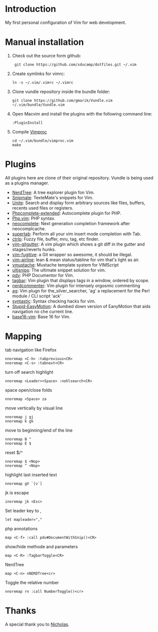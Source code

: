 # Introduction
My first personal configuration of Vim for web development. 

# Manual installation
1. Check out the source form github:

        git clone https://github.com/sducamp/dotfiles.git ~/.vim 
        
2. Create symlinks for vimrc:

    ```
    ln -s ~/.vim/.vimrc ~/.vimrc 
    ```
3. Clone vundle repository inside the bundle folder:

    ```
    git clone https://github.com/gmarik/Vundle.vim ~/.vim/bundle/Vundle.vim
    ```
4. Open Macvim and install the plugins with the following command line:

    ```
    :PluginInstall
    ```
5. Compile [Vimproc](https://github.com/Shougo/vimproc.vim)

    ```
    cd ~/.vim/bundle/vimproc.vim
    make
    ```
# Plugins
All plugins here are clone of their original repository. Vundle is being used as a plugins manager.

* [NerdTree](https://github.com/scrooloose/nerdtree): A tree explorer plugin fon Vim.
* [Snipmate](https://github.com/garbas/vim-snipmate): TexteMate's snippets for Vim.
* [Unite](https://github.com/Shougo/unite.vim): Search and display form arbitrary sources like files, buffers, recents used files or registers.
* [Phpcomplete-extended](https://github.com/m2mdas/phpcomplete-extended): Autocomplete plugin for PHP.
* [Php.vim](https://github.com/StanAngeloff/php.vim): PHP syntax.
* [neocomplete](https://github.com/Shougo/neocomplete.vim): Next generation completion framework after neocomplcache.
* [supertab](https://github.com/ervandew/supertab): Perform all your vim insert mode completion with Tab.
* [ctrlp](https://github.com/kien/ctrlp.vim): Fuzzy file, buffer, mru, tag, etc finder.
* [vim-gitgutter](https://github.com/airblade/vim-gitgutter): A vim plugin which shows a git diff in the gutter and stages/reverts hunks.
* [vim-fugitive](https://github.com/tpope/vim-fugitive): a Git wrapper so awesome, it should be illegal. 
* [vim-airline](https://github.com/bling/vim-airline): lean & mean status/tabline for vim that's light as air.
* [vmustache](https://github.com/tobyS/vmustache): Mustache template system for VIMScript
* [ultisnips](https://github.com/SirVer/ultisnips): The ultimate snippet solution for vim.
* [pdv](https://github.com/tobyS/pdv): PHP Documentor for Vim.
* [tagbar](https://github.com/majutsushi/tagbar): Vim plugin that displays tags in a window, ordered by scope.
* [nerdcommenter](https://github.com/scrooloose/nerdcommenter): Vim plugin for intensely orgosmic commenting
* [ag](https://github.com/rking/ag.vim): Vim plugn for the_silver_searcher, 'ag' a replacement for the Perl module / CLI script 'ack'
* [syntastic](https://github.com/scrooloose/syntastic): Syntax checking hacks for vim.
* [Stupid-EasyMotion](https://github.com/joequery/Stupid-EasyMotion): A dumbed down version of EanyMotion that aids navigation no che current line.
* [base16-vim](https://github.com/chriskempson/base16-vim): Base 16 for Vim.

# Mapping
tab navigation like Firefox
```
nnoremap <C-h> :tabprevious<CR>
nnoremap <C-s> :tabnext<CR>
```
turn off search highlight 
```
nnoremap <Leader><Space> :nohlsearch<CR>
```
space open/close folds 
```
nnoremap <Space> za
```
move vertically by visual line 
```
nnoremap j gj
nnoremap k gk
```
move to beginning/end of the line 
```
nnoremap B ^
nnoremap E $
```
reset $/^
```
nnoremap $ <Nop>
nnoremap ^ <Nop>
```
highlight last inserted text
```
nnoremap gV `[v`] 
```
jk is escape
```
inoremap jk <Esc>
```
Set leader key to ,
```
let mapleader=","
```
php annotations
```
map <C-f> :call pdv#DocumentWithSnip()<CR>
```
show/hide methode and parameters
```
map <C-R> :TagbarToggle<CR>
```
NerdTree 
```
map <C-n> nNERDTree<cr>
```
Toggle the relative number
```
nnoremap rn :call NumberToggle()<cr>
```

# Thanks
A special thank you to [Nicholas](https://github.com/nicholasc). 

